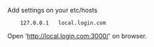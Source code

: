 Add settings on your etc/hosts
```
    127.0.0.1   local.login.com
```

Open 'http://local.login.com:3000/' on browser.